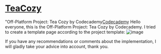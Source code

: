 # [TeaCozy](https://lourenzoo.github.io/TeaCozy/)

"Off-Platform Project: Tea Cozy by Codecademy[Codecademy]([https://lourenzoo.github.io/TeaCozy/](https://www.codecademy.com/career-journey/front-end-engineer))
Hello everyone, this is the Off-Platform Project: Tea Cozy by Codecademy. I tried to create a template page according to the project template:
![image](https://github.com/Lourenzoo/TeaCozy/assets/33713783/2f5cc192-4b97-4092-a693-222b61c7a0e9)

If you have any recommendations or comments about the implementation, I will gladly take your advice into account, thank you.
